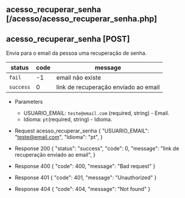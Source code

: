 ## acesso_recuperar_senha [/acesso/acesso_recuperar_senha.php]

## acesso_recuperar_senha [POST]

Envia para o email da pessoa uma recuperação de senha.

status    | code | message
---       | ---  | ---
`fail`    | -1   | email não existe
`success` |  0   | link de recuperação enviado ao email

+ Parameters
    + USUARIO_EMAIL: `teste@email.com` (required, string) - Email.
    + Idioma: `pt`(required, string) - Idioma.

+ Request acesso_recuperar_senha
    {
        "USUARIO_EMAIL": "teste@email.com",
        "Idioma": "pt",
    }

+ Response 200
    {
        "status": "success",
        "code": 0,
        "message": "link de recuperação enviado ao email",
    }

+ Response 400
    {
        "code": 400,
        "message": "Bad request"
    }

+ Response 401
    {
        "code": 401,
        "message": "Unauthorized"
    }

+ Response 404
    {
        "code": 404,
        "message": "Not found"
    }